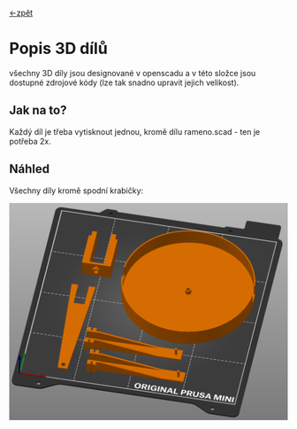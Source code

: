 [<-zpět](https://github.com/robodilna/gramofon#readme)
# Popis 3D dílů

všechny 3D díly jsou designované v openscadu a v této složce jsou dostupné zdrojové kódy (lze tak snadno upravit jejich velikost).

## Jak na to?

Každý díl je třeba vytisknout jednou, kromě dílu rameno.scad - ten je potřeba 2x.

## Náhled

Všechny díly kromě spodní krabičky:

![](gramofon-models-1.png)
